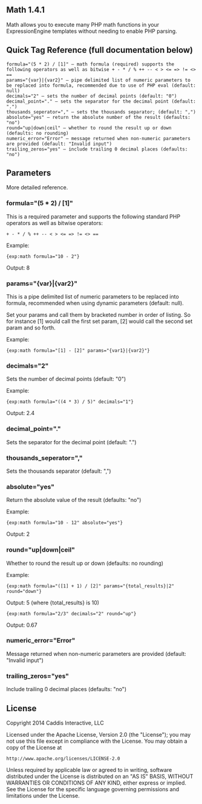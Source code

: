 ## Math 1.4.1

Math allows you to execute many PHP math functions in your ExpressionEngine templates without needing to enable PHP parsing.

## Quick Tag Reference (full documentation below)

	formula="(5 * 2) / [1]" — math formula (required) supports the following operators as well as bitwise + - * / % ++ -- < > <= => != <> ==
	params="{var}|{var2}" — pipe delimited list of numeric parameters to be replaced into formula, recommended due to use of PHP eval (default: null)
	decimals="2" — sets the number of decimal points (default: "0")
	decimal_point="." — sets the separator for the decimal point (default: ".")
	thousands_seperator="," — sets the thousands separator; (default: ",")
	absolute="yes" — return the absolute number of the result (defaults: "no")
	round="up|down|ceil" — whether to round the result up or down (defaults: no rounding)
	numeric_error="Error" — message returned when non-numeric parameters are provided (default: "Invalid input")
	trailing_zeros="yes" — include trailing 0 decimal places (defaults: "no")

## Parameters

More detailed reference.

### formula="(5 * 2) / [1]"

This is a required parameter and supports the following standard PHP operators as well as bitwise operators:

	+ - * / % ++ -- < > <= => != <> ==

Example:

	{exp:math formula="10 - 2"}

Output: 8

### params="{var}|{var2}"

This is a pipe delimited list of numeric parameters to be replaced into formula, recommended when using dynamic parameters (default: null).

Set your params and call them by bracketed number in order of listing. So for instance [1] would call the first set param, [2] would call the second set param and so forth.

Example:

	{exp:math formula="[1] - [2]" params="{var1}|{var2}"}

### decimals="2"

Sets the number of decimal points (default: "0")

Example:

	{exp:math formula="((4 * 3) / 5)" decimals="1"}

Output: 2.4

### decimal_point="."

Sets the separator for the decimal point (default: ".")

### thousands_seperator=","

Sets the thousands separator (default: ",")

### absolute="yes"

Return the absolute value of the result (defaults: "no")

Example:

	{exp:math formula="10 - 12" absolute="yes"}

Output: 2

### round="up|down|ceil"

Whether to round the result up or down (defaults: no rounding)

Example:

	{exp:math formula="([1] + 1) / [2]" params="{total_results}|2" round="down"}

Output: 5 (where {total_results} is 10)

	{exp:math formula="2/3" decimals="2" round="up"}

Output: 0.67

### numeric_error="Error"

Message returned when non-numeric parameters are provided (default: "Invalid input")

### trailing_zeros="yes"

Include trailing 0 decimal places (defaults: "no")

## License

Copyright 2014 Caddis Interactive, LLC

Licensed under the Apache License, Version 2.0 (the "License");
you may not use this file except in compliance with the License.
You may obtain a copy of the License at

	http://www.apache.org/licenses/LICENSE-2.0

Unless required by applicable law or agreed to in writing, software
distributed under the License is distributed on an "AS IS" BASIS,
WITHOUT WARRANTIES OR CONDITIONS OF ANY KIND, either express or implied.
See the License for the specific language governing permissions and
limitations under the License.